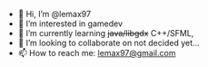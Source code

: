 - 👋 Hi, I’m @lemax97
- 👀 I’m interested in gamedev
- 🌱 I’m currently learning ~~java/libgdx~~ C++/SFML,
- 💞️ I’m looking to collaborate on not decided yet...
- 📫 How to reach me: lemax97@gmail.com

<!---
lemax97/lemax97 is a ✨ special ✨ repository because its `README.md` (this file) appears on your GitHub profile.
You can click the Preview link to take a look at your changes.
--->
